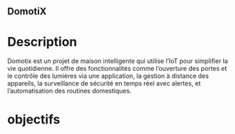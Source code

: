 ## DomotiX
# Description
Domotix est un projet de maison intelligente qui utilise l’IoT pour simplifier la vie quotidienne. Il offre des fonctionnalités comme l’ouverture des portes et le contrôle des lumières via une application, la gestion à distance des appareils, la surveillance de sécurité en temps réel avec alertes, et l’automatisation des routines domestiques.

# objectifs
